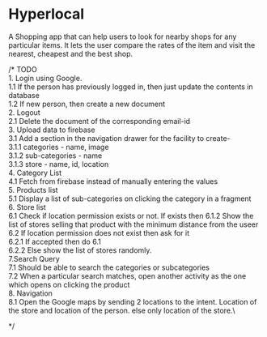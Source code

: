 # Hyperlocal

A Shopping app that can help users to look for nearby shops for any particular items.
It lets the user compare the rates of the item and visit the nearest, cheapest and the best shop. 

/*
    TODO \
    1. Login using Google. \
        1.1 If the person has previously logged in, then just update the contents in database \
        1.2 If new person, then create a new document \
    2. Logout \
        2.1 Delete the document of the corresponding email-id \
    3. Upload data to firebase \
        3.1 Add a section in the navigation drawer for the facility to create- \
            3.1.1 categories - name, image \
            3.1.2 sub-categories - name \
            3.1.3 store - name, id, location\
    4. Category List\
        4.1 Fetch from firebase instead of manually entering the values\
    5. Products list\
        5.1 Display a list of sub-categories on clicking the category in a fragment\
    6. Store list\
        6.1 Check if location permission exists or not. If exists then
            6.1.2 Show the list of stores selling that product with the minimum distance from the useer\
        6.2 If location permission does not exist then ask for it\
            6.2.1 If accepted then do 6.1\
            6.2.2 Else show the list of stores randomly.\
    7.Search Query\
        7.1 Should be able to search the categories or subcategories\
        7.2 When a particular search matches, open another activity as the one which opens on clicking the product\
    8. Navigation\
        8.1 Open the Google maps by sending 2 locations to the intent.
            Location of the store and location of the person. else only location of the store.\


 */